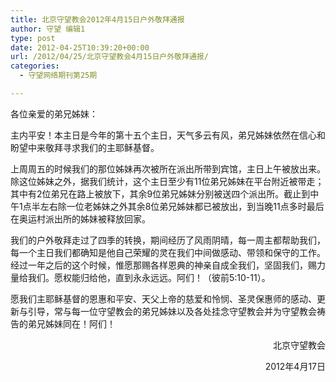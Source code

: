 ```yaml
---
title: 北京守望教会2012年4月15日户外敬拜通报
author: 守望 编辑1
type: post
date: 2012-04-25T10:39:20+00:00
url: /2012/04/25/北京守望教会4月15日户外敬拜通报/
categories:
  - 守望网络期刊第25期

---
```

<!--more-->各位亲爱的弟兄姊妹：

主内平安！本主日是今年的第十五个主日，天气多云有风，弟兄姊妹依然在信心和盼望中来敬拜寻求我们的主耶稣基督。

上周周五的时候我们的那位姊妹再次被所在派出所带到宾馆，主日上午被放出来。除这位姊妹之外，据我们统计，这个主日至少有11位弟兄姊妹在平台附近被带走；其中有2位弟兄在路上被放下，其余9位弟兄姊妹分别被送四个派出所。截止到中午1点半左右除一位老姊妹之外其余8位弟兄姊妹都已被放出，到当晚11点多时最后在奥运村派出所的姊妹被释放回家。

我们的户外敬拜走过了四季的转换，期间经历了风雨阴晴，每一周主都帮助我们，每一个主日我们都确知是他自己荣耀的灵在我们中间做感动、带领和保守的工作。经过一年之后的这个时候，惟愿那赐各样恩典的神亲自成全我们，坚固我们，赐力量给我们。愿权能归给他，直到永永远远。阿们！（彼前5:10-11）。

愿我们主耶稣基督的恩惠和平安、天父上帝的慈爱和怜悯、圣灵保惠师的感动、更新与引导，常与每一位守望教会的弟兄姊妹以及各处挂念守望教会并为守望教会祷告的弟兄姊妹同在！阿们！

<p style="text-align: right;" align="center">
                        北京守望教会
</p>

<p style="text-align: right;" align="center">
                             2012年4月17日
</p>